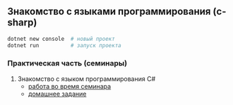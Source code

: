 Знакомство с языками программирования (c-sharp)
-----------------------------------------------

```bash
dotnet new console	# новый проект
dotnet run			# запуск проекта
```

### Практическая часть (семинары)
1. Знакомство с языком программирования С#
	- [работа во время семинара](https://github.com/crasher307/c-sharp/tree/master/lesson1/work)
	- [домашнее задание](https://github.com/crasher307/c-sharp/tree/master/lesson1/homework)